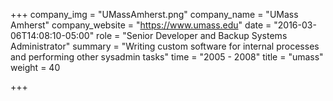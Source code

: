 +++
company_img = "UMassAmherst.png"
company_name = "UMass Amherst"
company_website = "https://www.umass.edu"
date = "2016-03-06T14:08:10-05:00"
role = "Senior Developer and Backup Systems Administrator"
summary = "Writing custom software for internal processes and performing other sysadmin tasks"
time = "2005 - 2008"
title = "umass"
weight = 40

+++

